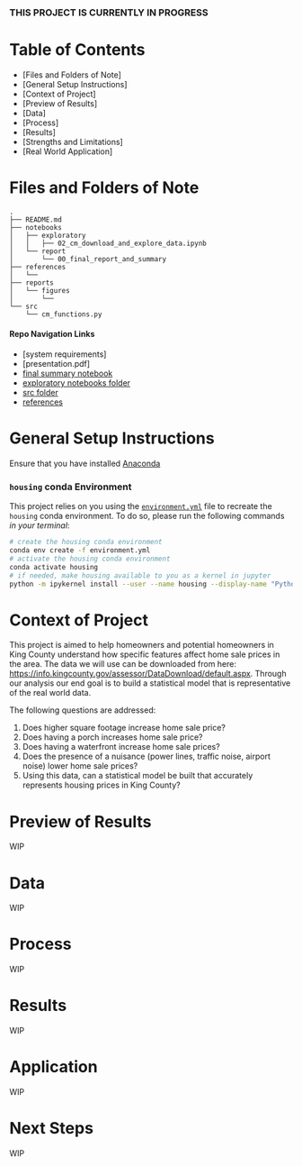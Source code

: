 ### THIS PROJECT IS CURRENTLY IN PROGRESS

# Table of Contents

<!--ts-->
 * [Files and Folders of Note]
 * [General Setup Instructions]
 * [Context of Project]
 * [Preview of Results]
 * [Data]
 * [Process]
 * [Results]
 * [Strengths and Limitations]
 * [Real World Application]
<!--te-->

# Files and Folders of Note
```
.
├── README.md
├── notebooks
│   ├── exploratory
│   │   ├── 02_cm_download_and_explore_data.ipynb
│   └── report
│       └── 00_final_report_and_summary
├── references
│   └── 
├── reports
│   └── figures
│       └── 
└── src
    └── cm_functions.py
```
#### Repo Navigation Links
 - [system requirements]
 - [presentation.pdf]
 - [final summary notebook](https://github.com/chum46/mod2_housing_sales/blob/master/notebooks/report/00_final_report_and_summary.ipynb)
 - [exploratory notebooks folder](https://github.com/chum46/mod2_housing_sales/tree/master/notebooks/exploratory)
 - [src folder](https://github.com/chum46/mod2_housing_sales/tree/master/src)
 - [references](https://github.com/chum46/mod2_housing_sales/tree/master/references)
 
# General Setup Instructions 

Ensure that you have installed [Anaconda](https://docs.anaconda.com/anaconda/install/) 

### `housing` conda Environment

This project relies on you using the [`environment.yml`](environment.yml) file to recreate the `housing` conda environment. To do so, please run the following commands *in your terminal*:
```bash
# create the housing conda environment
conda env create -f environment.yml
# activate the housing conda environment
conda activate housing
# if needed, make housing available to you as a kernel in jupyter
python -m ipykernel install --user --name housing --display-name "Python 3 (housing)"
```

# Context of Project

This project is aimed to help homeowners and potential homeowners in King County understand how specific features affect home sale prices in the area. The data we will use can be downloaded from here: https://info.kingcounty.gov/assessor/DataDownload/default.aspx. Through our analysis our end goal is to build a statistical model that is representative of the real world data.

The following questions are addressed:

1. Does higher square footage increase home sale price?
2. Does having a porch increases home sale price?
3. Does having a waterfront increase home sale prices?
4. Does the presence of a nuisance (power lines, traffic noise, airport noise) lower home sale prices?
5. Using this data, can a statistical model be built that accurately represents housing prices in King County?


# Preview of Results
WIP

# Data
WIP

# Process
WIP

# Results

WIP


# Application

WIP

# Next Steps

WIP
